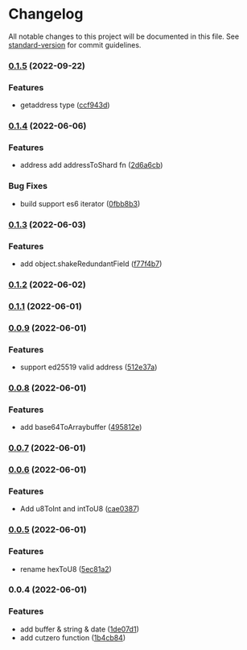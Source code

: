# Changelog

All notable changes to this project will be documented in this file. See [standard-version](https://github.com/conventional-changelog/standard-version) for commit guidelines.

### [0.1.5](https://github.com/duiyuan/misc/compare/v0.1.4...v0.1.5) (2022-09-22)


### Features

* getaddress type ([ccf943d](https://github.com/duiyuan/misc/commit/ccf943dfc277ab89bc20f15f3e42646c913e5a72))

### [0.1.4](https://github.com/duiyuan/misc/compare/v0.1.3...v0.1.4) (2022-06-06)


### Features

* address add addressToShard fn ([2d6a6cb](https://github.com/duiyuan/misc/commit/2d6a6cb8689ee8e13d158e197860a5d178525262))


### Bug Fixes

* build support es6 iterator ([0fbb8b3](https://github.com/duiyuan/misc/commit/0fbb8b34685724a2504224cad9cd42ad641cc319))

### [0.1.3](https://github.com/duiyuan/misc/compare/v0.1.2...v0.1.3) (2022-06-03)


### Features

* add object.shakeRedundantField ([f77f4b7](https://github.com/duiyuan/misc/commit/f77f4b7c27e19b652a4f20b7cd40c9a58c034934))

### [0.1.2](https://github.com/duiyuan/misc/compare/v0.1.1...v0.1.2) (2022-06-02)

### [0.1.1](https://github.com/duiyuan/misc/compare/v0.0.9...v0.1.1) (2022-06-01)

### [0.0.9](https://github.com/duiyuan/misc/compare/v0.0.8...v0.0.9) (2022-06-01)


### Features

* support ed25519 valid address ([512e37a](https://github.com/duiyuan/misc/commit/512e37ad116a23012742e3c5bef7e021b0adc5b9))

### [0.0.8](https://github.com/duiyuan/misc/compare/v0.0.7...v0.0.8) (2022-06-01)


### Features

* add base64ToArraybuffer ([495812e](https://github.com/duiyuan/misc/commit/495812ea2e9938d2e7c6bc0aa00789940480cb14))

### [0.0.7](https://github.com/duiyuan/misc/compare/v0.0.6...v0.0.7) (2022-06-01)

### [0.0.6](https://github.com/duiyuan/misc/compare/v0.0.5...v0.0.6) (2022-06-01)


### Features

* Add u8ToInt and intToU8 ([cae0387](https://github.com/duiyuan/misc/commit/cae03871075aa436067072126b4bb15c878e325e))

### [0.0.5](https://github.com/duiyuan/misc/compare/v0.0.4...v0.0.5) (2022-06-01)


### Features

* rename hexToU8 ([5ec81a2](https://github.com/duiyuan/misc/commit/5ec81a2b45d2f26a5d9e2acf575f4d6f6464e24f))

### 0.0.4 (2022-06-01)


### Features

* add buffer & string & date ([1de07d1](https://github.com/duiyuan/misc/commit/1de07d1648e33ee772f4c1e45f0578bf134ae1d3))
* add cutzero function ([1b4cb84](https://github.com/duiyuan/misc/commit/1b4cb849268e1f5c8cf2b5a0c5100bef88a14967))
